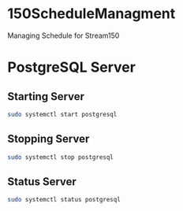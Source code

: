 # 150ScheduleManagment
Managing Schedule for Stream150

# PostgreSQL Server
## Starting Server
```bash
sudo systemctl start postgresql
```
## Stopping Server 
```bash
sudo systemctl stop postgresql
```
## Status Server
```bash
sudo systemctl status postgresql
```